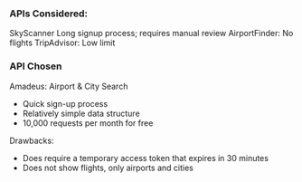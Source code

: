 ### APIs Considered:

SkyScanner Long signup process; requires manual review
AirportFinder: No flights
TripAdvisor: Low limit

### API Chosen

Amadeus: Airport & City Search

* Quick sign-up process
* Relatively simple data structure
* 10,000 requests per month for free

Drawbacks:

* Does require a temporary access token that expires in 30 minutes
* Does not show flights, only airports and cities